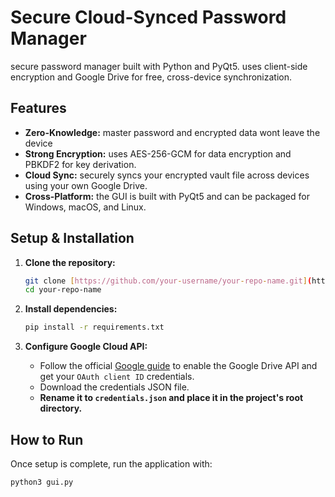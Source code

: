 # Secure Cloud-Synced Password Manager

secure password manager built with Python and PyQt5. uses client-side encryption and Google Drive for free, cross-device synchronization.

## Features

- **Zero-Knowledge:**  master password and encrypted data wont leave the device
- **Strong Encryption:** uses AES-256-GCM for data encryption and PBKDF2 for key derivation.
- **Cloud Sync:** securely syncs your encrypted vault file across devices using your own Google Drive.
- **Cross-Platform:** the GUI is built with PyQt5 and can be packaged for Windows, macOS, and Linux.

## Setup & Installation

1.  **Clone the repository:**
    ```bash
    git clone [https://github.com/your-username/your-repo-name.git](https://github.com/your-username/your-repo-name.git)
    cd your-repo-name
    ```

2.  **Install dependencies:**
    ```bash
    pip install -r requirements.txt
    ```

3.  **Configure Google Cloud API:**
    - Follow the official [Google guide](https://developers.google.com/workspace/guides/create-credentials) to enable the Google Drive API and get your `OAuth client ID` credentials.
    - Download the credentials JSON file.
    - **Rename it to `credentials.json` and place it in the project's root directory.**

## How to Run

Once setup is complete, run the application with:
```bash
python3 gui.py

